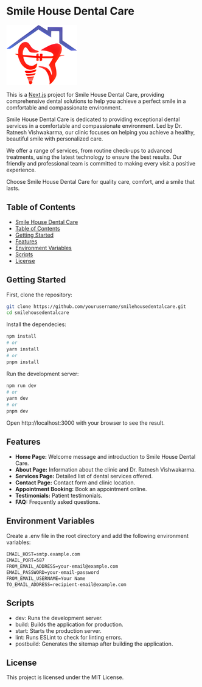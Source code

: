 # Smile House Dental Care

![Smile House Dental Care Logo](./public/smilehouse-logo.png)

This is a [Next.js](https://nextjs.org) project for Smile House Dental Care, providing comprehensive dental solutions to help you achieve a perfect smile in a comfortable and compassionate environment.

Smile House Dental Care is dedicated to providing exceptional dental services in a comfortable and compassionate environment. Led by Dr. Ratnesh Vishwakarma, our clinic focuses on helping you achieve a healthy, beautiful smile with personalized care.

We offer a range of services, from routine check-ups to advanced treatments, using the latest technology to ensure the best results. Our friendly and professional team is committed to making every visit a positive experience.

Choose Smile House Dental Care for quality care, comfort, and a smile that lasts.

## Table of Contents

- [Smile House Dental Care](#smile-house-dental-care)
- [Table of Contents](#table-of-contents)
- [Getting Started](#getting-started)
- [Features](#features)
- [Environment Variables](#environment-variables)
- [Scripts](#scripts)
- [License](#license)

## Getting Started

First, clone the repository:

```bash
git clone https://github.com/yourusername/smilehousedentalcare.git
cd smilehousedentalcare
```

Install the dependecies:

```bash
npm install
# or
yarn install
# or
pnpm install
```

Run the development server:

```bash
npm run dev
# or
yarn dev
# or
pnpm dev
```

Open http://localhost:3000 with your browser to see the result.

## Features

- **Home Page:** Welcome message and introduction to Smile House Dental Care.
- **About Page:** Information about the clinic and Dr. Ratnesh Vishwakarma.
- **Services Page:** Detailed list of dental services offered.
- **Contact Page:** Contact form and clinic location.
- **Appointment Booking:** Book an appointment online.
- **Testimonials:** Patient testimonials.
- **FAQ:** Frequently asked questions.

## Environment Variables

Create a .env file in the root directory and add the following environment variables:

```
EMAIL_HOST=smtp.example.com
EMAIL_PORT=587
FROM_EMAIL_ADDRESS=your-email@example.com
EMAIL_PASSWORD=your-email-password
FROM_EMAIL_USERNAME=Your Name
TO_EMAIL_ADDRESS=recipient-email@example.com
```

## Scripts

- dev: Runs the development server.
- build: Builds the application for production.
- start: Starts the production server.
- lint: Runs ESLint to check for linting errors.
- postbuild: Generates the sitemap after building the application.

## License

This project is licensed under the MIT License.
